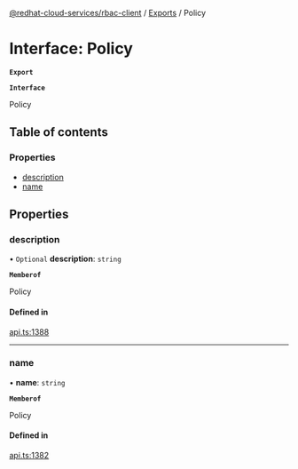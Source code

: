 [@redhat-cloud-services/rbac-client](../README.md) / [Exports](../modules.md) / Policy

# Interface: Policy

**`Export`**

**`Interface`**

Policy

## Table of contents

### Properties

- [description](Policy.md#description)
- [name](Policy.md#name)

## Properties

### description

• `Optional` **description**: `string`

**`Memberof`**

Policy

#### Defined in

[api.ts:1388](https://github.com/RedHatInsights/javascript-clients/blob/master/packages/rbac/api.ts#L1388)

___

### name

• **name**: `string`

**`Memberof`**

Policy

#### Defined in

[api.ts:1382](https://github.com/RedHatInsights/javascript-clients/blob/master/packages/rbac/api.ts#L1382)
